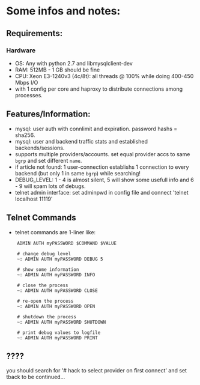 # Some infos and notes:

## Requirements:
### Hardware
- OS: Any with python 2.7 and libmysqlclient-dev
- RAM: 512MB - 1 GB should be fine
- CPU: Xeon E3-1240v3 (4c/8t): all threads @ 100% while doing 400-450 Mbps I/O
- with 1 config per core and haproxy to distribute connections among processes.

## Features/Information:
- mysql: user auth with connlimit and expiration. password hashs = sha256.
- mysql: user and backend traffic stats and established backends/sessions.
- supports multiple providers/accounts. set equal provider accs to same `bgrp` and set different `name`.
- if article not found: 1 user-connection establishs 1 connection to every backend (but only 1 in same `bgrp`) while searching!
- DEBUG_LEVEL: 1 - 4 is almost silent, 5 will show some usefull info and 6 - 9 will spam lots of debugs.
- telnet admin interface: set adminpwd in config file and connect 'telnet localhost 11119'

## Telnet Commands
- telnet commands are 1-liner like: 
```
    ADMIN AUTH myPASSWORD $COMMAND $VALUE
    
    # change debug level
    ~: ADMIN AUTH myPASSWORD DEBUG 5
    
    # show some information
    ~: ADMIN AUTH myPASSWORD INFO
    
    # close the process
    ~: ADMIN AUTH myPASSWORD CLOSE
    
    # re-open the process
    ~: ADMIN AUTH myPASSWORD OPEN
    
    # shutdown the process
    ~: ADMIN AUTH myPASSWORD SHUTDOWN
    
    # print debug values to logfile
    ~: ADMIN AUTH myPASSWORD PRINT
```
## ????
you should search for '# hack to select provider on first connect' and set tback
to be continued...
